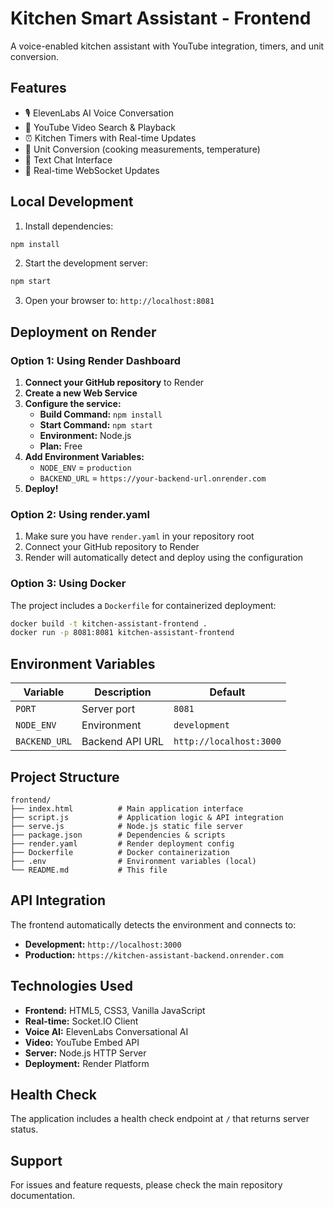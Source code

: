 # Kitchen Smart Assistant - Frontend

A voice-enabled kitchen assistant with YouTube integration, timers, and unit conversion.

## Features

- 🎙️ ElevenLabs AI Voice Conversation
- 🎥 YouTube Video Search & Playback
- ⏰ Kitchen Timers with Real-time Updates
- 📏 Unit Conversion (cooking measurements, temperature)
- 💬 Text Chat Interface
- 🔄 Real-time WebSocket Updates

## Local Development

1. Install dependencies:
```bash
npm install
```

2. Start the development server:
```bash
npm start
```

3. Open your browser to: `http://localhost:8081`

## Deployment on Render

### Option 1: Using Render Dashboard

1. **Connect your GitHub repository** to Render
2. **Create a new Web Service**
3. **Configure the service:**
   - **Build Command:** `npm install`
   - **Start Command:** `npm start`
   - **Environment:** Node.js
   - **Plan:** Free
4. **Add Environment Variables:**
   - `NODE_ENV` = `production`
   - `BACKEND_URL` = `https://your-backend-url.onrender.com`
5. **Deploy!**

### Option 2: Using render.yaml

1. Make sure you have `render.yaml` in your repository root
2. Connect your GitHub repository to Render
3. Render will automatically detect and deploy using the configuration

### Option 3: Using Docker

The project includes a `Dockerfile` for containerized deployment:

```bash
docker build -t kitchen-assistant-frontend .
docker run -p 8081:8081 kitchen-assistant-frontend
```

## Environment Variables

| Variable | Description | Default |
|----------|-------------|---------|
| `PORT` | Server port | `8081` |
| `NODE_ENV` | Environment | `development` |
| `BACKEND_URL` | Backend API URL | `http://localhost:3000` |

## Project Structure

```
frontend/
├── index.html          # Main application interface
├── script.js           # Application logic & API integration
├── serve.js            # Node.js static file server
├── package.json        # Dependencies & scripts
├── render.yaml         # Render deployment config
├── Dockerfile          # Docker containerization
├── .env                # Environment variables (local)
└── README.md           # This file
```

## API Integration

The frontend automatically detects the environment and connects to:
- **Development:** `http://localhost:3000`
- **Production:** `https://kitchen-assistant-backend.onrender.com`

## Technologies Used

- **Frontend:** HTML5, CSS3, Vanilla JavaScript
- **Real-time:** Socket.IO Client
- **Voice AI:** ElevenLabs Conversational AI
- **Video:** YouTube Embed API
- **Server:** Node.js HTTP Server
- **Deployment:** Render Platform

## Health Check

The application includes a health check endpoint at `/` that returns server status.

## Support

For issues and feature requests, please check the main repository documentation.

